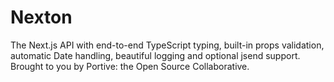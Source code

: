 # Nexton

The Next.js API with end-to-end TypeScript typing, built-in props validation, automatic Date handling, beautiful logging and optional jsend support. Brought to you by Portive: the Open Source Collaborative.
